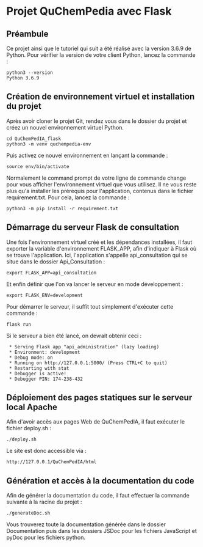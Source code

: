 # Projet QuChemPedia avec Flask

## Préambule

Ce projet ainsi que le tutoriel qui suit a été réalisé avec la version 3.6.9 de Python.
Pour vérifier la version de votre client Python, lancez la commande :

    python3 --version
    Python 3.6.9

## Création de environnement virtuel et installation du projet

Après avoir cloner le projet Git, rendez vous dans le dossier du projet et créez un nouvel environnement virtuel Python.

    cd QuChemPedIA_flask
    python3 -m venv quchempedia-env

Puis activez ce nouvel environnement en lançant la commande :

    source env/bin/activate

Normalement le command prompt de votre ligne de commande change pour vous afficher l'environnement virtuel que vous utilisez.
Il ne vous reste plus qu'a installer les prérequis pour l'application, contenus dans le fichier requirement.txt. Pour cela, lancez la commande :

    python3 -m pip install -r requirement.txt


## Démarrage du serveur Flask de consultation
Une fois l'environnement virtuel créé et les dépendances installées, il faut exporter la variable d'environnement FLASK_APP, afin d'indiquer à Flask où se trouve l'application.
Ici, l'application s'appelle api_consultation qui se situe dans le dossier Api_Consultation :

    export FLASK_APP=api_consultation

Et enfin définir que l'on va lancer le serveur en mode développement :

    export FLASK_ENV=development

Pour démarrer le serveur, il suffit tout simplement d'exécuter cette commande :

    flask run


Si le serveur a bien été lancé, on devrait obtenir ceci :


     * Serving Flask app "api_administration" (lazy loading)
     * Environment: development
     * Debug mode: on
     * Running on http://127.0.0.1:5000/ (Press CTRL+C to quit)
     * Restarting with stat
     * Debugger is active!
     * Debugger PIN: 174-238-432


## Déploiement des pages statiques sur le serveur local Apache
Afin d'avoir accès aux pages Web de QuChemPedIA, il faut exécuter le fichier deploy.sh :

    ./deploy.sh
Le site est donc accessible via :

    http://127.0.0.1/QuChemPedIA/html


## Génération et accès à la documentation du code

Afin de générer la documentation du code, il faut effectuer la commande suivante à la racine du projet : 

    ./generateDoc.sh

Vous trouverez toute la documentation générée dans le dossier Documentation puis dans les dossiers JSDoc pour les fichiers JavaScript et pyDoc pour les fichiers python.





